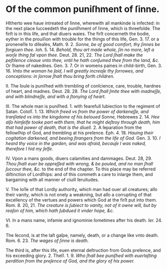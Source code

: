 # Of the common puniſhment of ſinne.

HItherto wee haue intreated of ſinne, wherewith all mankinde is infected: in the next place ſucceedeth the puniſhment of ſinne, which is threefolde. The firſt is in this life, and that diuers waies. The firſt concerneth the bodie, eyther in the prouiſion with trouble for the things of this life, Gen. 3. 17. or a proneneſſe to diſeaſes, Math. 9. 2. *Sonne, be of good comfort, thy ſinnes be forgiuen thee.* *Ioh.* 5. 14. *Behold, thou art made whole, ſin no more, leſt a worſe thing fal vpon thee.* Deut. 28. 21, 22. *The Lord ſhall make the peſtilence cleaue vnto thee, vntil he hath conſumed thee from the land, &c.* Or ſhame of nakednes. Gen. 3. 7. Or in womens paines in child-birth, Gen. 3. 16. *Vnto the woman he ſaid, I will greatly increaſe thy ſorrowes, and conceptions: in ſorrow ſhalt thou bring forth children.*

II. The ſoule is puniſhed with trembling of conſcience, care, trouble, hardnes of heart, and madnes. Deut. 28. 28. *The Lord ſhall ſmite thee with madneſſe, and with blindneſſe, and with a ſtonying of heart.*

III. The whole man is puniſhed. 1. with fearefull ſubiection to the regiment of Satan. Coloſſ. 1. 13. *Which freed vs from the power of darkeneſſe, and tranſlated vs into the kingdome of his beloued Sonne,* Hebrewes 2. 14. *Hee alſo himſelfe tooke part with them, that he might deſtroy through death, him that had power of death, that is the diuell.* 2. A ſeparation from the fellowſhip of God, and trembling at his preſence. Eph. 4. 18. *Hauing their cogitation darkened, and beeing ſtrangers from the life of God.* Gen. 3. 10. *I heard thy voice in the garden, and was afraid, becauſe I was naked, therefore I hid my ſelfe.*

IV. Vpon a mans goods, diuers calamities and dammages. Deut. 28, 29. *Thou ſhalt euer be oppreſſed with wrong, & be pouled, and no man ſhall ſuccour thee, &c.* to the end of the chapter. To this place may be referred diſtinction of Lordſhips: and of this commeth a care to inlarge them, and bargaining with all manner of ciuill ſeruitudes.

V. The loſſe of that Lordly authority, which man had ouer all creatures; alſo their vanity, which is not onely a weakning, but alſo a corrupting of that excellency of the vertues and powers which God at the firſt put into them. Rom. 8. 20, 21. *The creature is ſubiect to vanity, not of it owne will, but by reaſon of him, which hath ſubdued it vnder hope, &c.*

VI. In a mans name, infamie and ignominie ſometimes after his death. *Ier.* 24. 6.

The ſecond, is at the laſt gaſpe, namely, death, or a change like vnto death. Rom. 6. 23. *The wages of ſinne is death.*

The third is, after this life, euen eternal deſtruction from Gods preſence, and his exceeding glory. 2. Theſſ. 1. 9. *Who ſhall bee puniſhed with euerlaſting perdition from the preſence of God, and the glory of his power.*